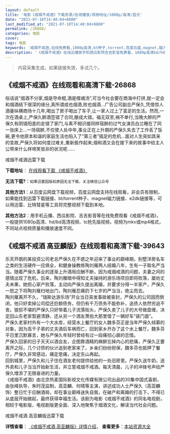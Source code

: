```yaml
---
layout: default
title: '电影《戒烟不戒酒》下载资源/在线播放/视频地址/1080p/高清/蓝光'
date: "2021-07-10T14:40:04+0800"
last_modified_at: "2021-07-10T14:40:04+0800"
permalink: /26868/
categories: 电影
cover:
tags: 电影
keywords: '戒烟不戒酒,在线免费看,1080p高清,bt种子,torrent,百度云盘,magnet,磁力链,迅雷下载资源'
description: '《戒烟不戒酒》在线云播放手机西瓜影院吉吉影音免费看，1080p高清bd/hd未删减完整版和tc抢先枪版，mkv/mp4格式，附带bt/torrent种子、magnet/磁力链、百度云盘、网盘资源迅雷下载链接'
---
```


>内容采集生成，如果链接失效，多试几个。


## 《戒烟不戒酒》在线观看和高清下载-26868

俗话说&ldquo;烟酒不分家,烟是夺命棍,酒是噬魂汤&rdquo;,可当今社会要在商海中打拼,就一定会和烟酒结下很深的缘分,真所谓成也烟酒,败也烟酒…广告公司副总严保久,凭借惊人酒量纵横商场十几年,喝出了房子喝出了车子,让一家人过上了富足的生活。然而,一次在酒桌上,严保久醉酒签错了合同,酿成大错。福无双至,祸不单行,当晚大醉的严保久有阴错阳差的走错了家门,与素不相识接同样宿醉的过气女演员白兰睡在了同一张床上&hellip;一场宿醉,不仅使人处中年,事业正在上升期的严保久失去了工作丢了饭碗,更令他原本和谐的家庭生活也陷入了“第三者&rdquo;插足的危机&hellip;面对人生突如其来的变故,严保久将如何度过难关,重新振作起来;烟和酒又会在接下来的故事中给主人公带来什么样啼笑皆非的状况呢……


戒烟不戒酒迅雷下载

**下载地址**： [在线观看下载 《戒烟不戒酒》](https://www.993dy.com//vod-detail-id-21412.html) 


**无法下载?**：`如果迅雷因版权原因无法下载，关注微信公众号 `

**其他方法1**：从百度云网盘下载视频，百度云网盘支持在线观看，非会员有限制，如果能找到迅雷下载链接、bt/torrent种子、magnet磁力链接、e2dk链接等，可以用迅雷、比特彗星等工具将完整视频下载到本地。

**其他方法2**：用手机云播、西瓜影院、吉吉影音等在线免费观看《戒烟不戒酒》，一般提供1080p高清、hd/bd高清视频、tc抢先版视频，视频为mkv或mp4格式，不同站点视频质量和播放速度不同。


## 《戒烟不戒酒 高亚麟版》在线观看和高清下载-39643

乐天开朗的某投资公司老总严保久在不惑之年迎来了事业的巅峰期，别墅洋房名车之类的生活硬件一应俱全，和健身操教练陶刘雁两人结婚八年，生有一子取名严当当。随着严保久事业的逐渐上升酒局应酬不断，因为戒烟戒酒的问题，夫妻之间的感情出现了危机，后来，陶刘雁暗中得知丈夫操持的游乐场项目即将败落，屡劝丈夫未果，她担心家产败落，主动向严保久提出离婚，并要求分得一半家产，严保久一怒之下将陶刘雁扫地出门，陶刘雁忍痛扔下七岁的严当当，绝尘而去。<br />陶刘雁离开不久，&ldquo;瑞斯达游乐场”开业当日突发事故被查封，严保久的公司因而倒闭，他只好卖掉公司偿还巨额债务，但仍有千万债务不能弥补，追债人依然穷追不舍。狼狈不堪的严保久只好带着儿子流落街头，严保久卖了儿子的大号做盘缠，决定回山东老家暂避清静，还从另一个酒友萧伯大那里借了一辆好车&ldquo;装门面&rdquo;。<br />严保久老家村外有一个大水库，经营水上餐厅的女人魏多芬正是当年严保久倾慕的对象，因为高干子弟的丈夫酒后车祸而亡，回到家乡开办了这个水上餐厅。魏多芬平日里沉默寡言，她与严保久年轻时曾经有过一段痛彻心扉的恋情。<br />严保久回家的日子天天以酒会友，企图靠酒精的麻醉忘掉内心的悲痛，严保久正要离开之际，几个讨债的伙计追到老家来了，乡亲们纷纷担保，魏多芬也抵押了餐厅，严保久非常感动，痛定思痛，决定东山再起。<br />回到城里，严保久和儿子住在酒友老何提供给他的一处旧房里。严保久送牛奶，送外卖和儿子当当开始新生活，并立誓戒烟不戒酒。每天清晨，儿子的冲锋号声给严保久增添了无限奋进的力量。<br />《戒烟不戒酒》由北京热麦国际影视文化传媒有限公司出品的30集中国式喜剧，由张峰执导，朱时茂监制，高亚麟、何晴等主演，讲述成功人士严保久（高亚麟饰）整日忙于应酬酒局，却在事业巅峰迷失自我，在破产和离婚的打击下，不得已从底层开始做起，最终获得幸福生活。该剧为电影《戒烟不戒酒》的同名电视剧，相较于电影版，电视剧版更全面、深入地聚焦于烟酒文化，解读当代社会问题。<!---剧情end--->


戒烟不戒酒 高亚麟版迅雷下载

**详情查看**： [《戒烟不戒酒 高亚麟版》详情介绍](/movie/39643/)， **查看更多**：[本站资源大全](/movie/t/all/)

